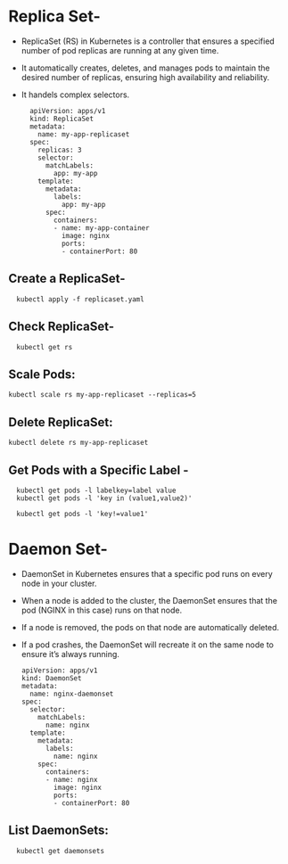 # Replica Set-
- ReplicaSet (RS) in Kubernetes is a controller that ensures a specified number of pod replicas are running at any given time.
- It automatically creates, deletes, and manages pods to maintain the desired number of replicas, ensuring high availability and reliability.
- It handels complex selectors.



        apiVersion: apps/v1
        kind: ReplicaSet
        metadata:
          name: my-app-replicaset
        spec:
          replicas: 3  
          selector:
            matchLabels:
              app: my-app 
          template:
            metadata:
              labels:
                app: my-app  
            spec:
              containers:
              - name: my-app-container
                image: nginx 
                ports:
                - containerPort: 80
                

## Create a ReplicaSet-

      kubectl apply -f replicaset.yaml

## Check ReplicaSet-

      kubectl get rs

## Scale Pods:

    kubectl scale rs my-app-replicaset --replicas=5

## Delete ReplicaSet:

    kubectl delete rs my-app-replicaset

## Get Pods with a Specific Label -

      kubectl get pods -l labelkey=label value
      kubectl get pods -l 'key in (value1,value2)'
      
      kubectl get pods -l 'key!=value1'
      


# Daemon Set-
- DaemonSet in Kubernetes ensures that a specific pod runs on every node in your cluster.
- When a node is added to the cluster, the DaemonSet ensures that the pod (NGINX in this case) runs on that node.
- If a node is removed, the pods on that node are automatically deleted.
- If a pod crashes, the DaemonSet will recreate it on the same node to ensure it’s always running.


      apiVersion: apps/v1
      kind: DaemonSet
      metadata:
        name: nginx-daemonset
      spec:
        selector:
          matchLabels:
            name: nginx
        template:
          metadata:
            labels:
              name: nginx
          spec:
            containers:
            - name: nginx
              image: nginx
              ports:
              - containerPort: 80


## List DaemonSets:

      kubectl get daemonsets
